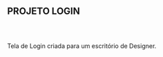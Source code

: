 PROJETO LOGIN <br>
<br>
-------------------------------------------------------------------------------------------
<br>
Tela de Login criada para um escritório de Designer.

